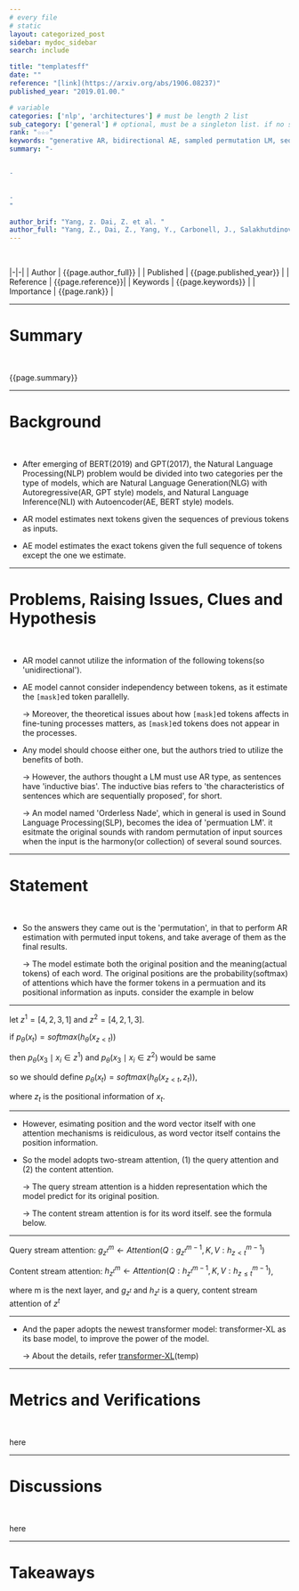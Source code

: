 ```yaml
---
# every file
# static
layout: categorized_post
sidebar: mydoc_sidebar
search: include

title: "templatesff"
date: ""
reference: "[link](https://arxiv.org/abs/1906.08237)"
published_year: "2019.01.00."

# variable
categories: ['nlp', 'architectures'] # must be length 2 list
sub_category: ['general'] # optional, must be a singleton list. if no subcategory filled, it will regareded in listed page in sidebar page
rank: "☆☆☆"
keywords: "generative AR, bidirectional AE, sampled permutation LM, sequence inductive bias, transformer-XL"
summary: "- 


- 
 

- 
"

author_brif: "Yang, z. Dai, Z. et al. "
author_full: "Yang, Z., Dai, Z., Yang, Y., Carbonell, J., Salakhutdinov, R., & Le, Q."
---
```


<br>

|-|-|
| Author | {{page.author_full}} |
| Published | {{page.published_year}} |
| Reference | {{page.reference}}|
| Keywords | {{page.keywords}} |
| Importance | {{page.rank}} |

---

# Summary

<br>

{{page.summary}}

---

# Background

<br>

- After emerging of BERT(2019) and GPT(2017), the Natural Language Processing(NLP) problem would be divided into two categories per the type of models, which are Natural Language Generation(NLG) with Autoregressive(AR, GPT style) models, and Natural Language Inference(NLI) with Autoencoder(AE, BERT style) models.

- AR model estimates next tokens given the sequences of previous tokens as inputs.

- AE model estimates the exact tokens given the full sequence of tokens except the one we estimate.

---

# Problems, Raising Issues, Clues and Hypothesis

<br>

- AR model cannot utilize the information of the following tokens(so 'unidirectional').

- AE model cannot consider independency between tokens, as it estimate the `[mask]`ed token parallelly.

  -> Moreover, the theoretical issues about how `[mask]`ed tokens affects in fine-tuning processes matters, as `[mask]`ed tokens does not appear in the processes.

- Any model should choose either one, but the authors tried to utilize the benefits of both.

  -> However, the authors thought a LM must use AR type, as sentences have 'inductive bias'. The inductive bias refers to 'the characteristics of sentences which are sequentially proposed', for short.

  -> An model named 'Orderless Nade', which in general is used in Sound Language Processing(SLP), becomes the idea of 'permuation LM'. it esitmate the original sounds with random permutation of input sources when the input is the harmony(or collection) of several sound sources.

---

# Statement

<br>

- So the answers they came out is the 'permutation', in that to perform AR estimation with permuted input tokens, and take average of them as the final results.

  -> The model estimate both the original position and the meaning(actual tokens) of each word. The original positions are the probability(softmax) of attentions which have the former tokens in a permuation and its positional information as inputs. consider the example in below

---

let $z^1 = [4, 2, 3, 1]$ and $z^2 = [4, 2, 1, 3]$.

if $p_\theta(x_t) = softmax(h_\theta(x_{z<t}))$

then $p_\theta(x_3 \mid x_i \in z^1)$ and $p_\theta(x_3 \mid x_i \in z^2)$ would be same

so we should define $p_\theta(x_t) = softmax(h_\theta(x_{z<t}, z_t))$,

where $z_t$ is the positional information of $x_t$.

---

- However, esimating position and the word vector itself with one attention mechanisms is reidiculous, as word vector itself contains the position information.

- So the model adopts two-stream attention, (1) the query attention and (2) the content attention.

  -> The query stream attention is a hidden representation which the model predict for its original position.

  -> The content stream attention is for its word itself. see the formula below.

---

Query stream attention: $g^m_{z^t} \longleftarrow Attention(Q: g_{z^t}^{m-1}, K, V: h_{z<t}^{m-1})$

Content stream attention: $h^m_{z^t} \longleftarrow Attention(Q: h_{z^t}^{m-1}, K, V: h_{z \le t}^{m-1})$,

where m is the next layer, and $g_{z^t}$ and $h_{z^t}$ is a query, content stream attention of $z^t$

---

- And the paper adopts the newest transformer model: transformer-XL as its base model, to improve the power of the model.

  -> About the details, refer [transformer-XL](https://arxiv.org/abs/1901.02860)(temp)

---

# Metrics and Verifications

<br>

here

---

# Discussions

<br>

here

---

# Takeaways

```

```
